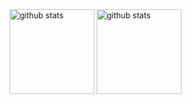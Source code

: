 <div display="flex">
  <img alt="github stats" height="150px" src="https://github-readme-stats.vercel.app/api?username=a5-stable&theme=onedark&show_icons=true" />
  <img alt="github stats" height="150px" src="https://github-readme-stats.vercel.app/api/top-langs/?username=a5-stable&layout=compact&theme=onedark" />
</div>

